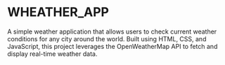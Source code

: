 # WHEATHER_APP

A simple weather application that allows users to check current weather conditions for any city around the world. Built using HTML, CSS, and JavaScript, this project leverages the OpenWeatherMap API to fetch and display real-time weather data.
